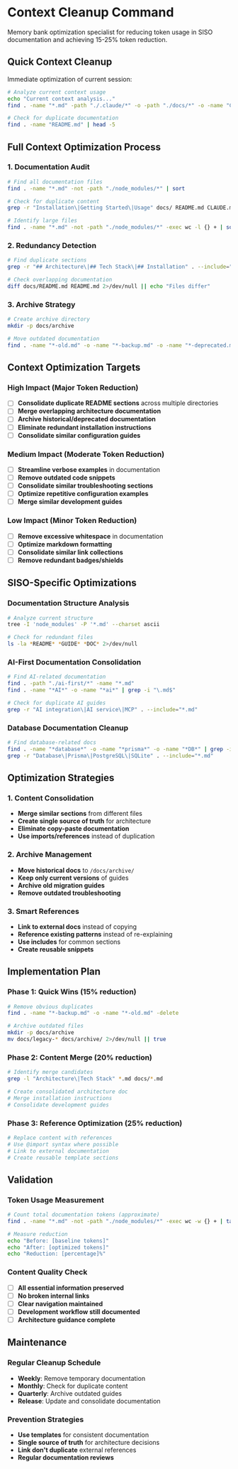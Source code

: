 # Context Cleanup Command

Memory bank optimization specialist for reducing token usage in SISO documentation and achieving 15-25% token reduction.

## Quick Context Cleanup

Immediate optimization of current session:

```bash
# Analyze current context usage
echo "Current context analysis..."
find . -name "*.md" -path "./.claude/*" -o -path "./docs/*" -o -name "CLAUDE.md" | wc -l

# Check for duplicate documentation
find . -name "README.md" | head -5
```

## Full Context Optimization Process

### **1. Documentation Audit**
```bash
# Find all documentation files
find . -name "*.md" -not -path "./node_modules/*" | sort

# Check for duplicate content
grep -r "Installation\|Getting Started\|Usage" docs/ README.md CLAUDE.md

# Identify large files
find . -name "*.md" -not -path "./node_modules/*" -exec wc -l {} + | sort -nr | head -10
```

### **2. Redundancy Detection**
```bash
# Find duplicate sections
grep -r "## Architecture\|## Tech Stack\|## Installation" . --include="*.md"

# Check overlapping documentation
diff docs/README.md README.md 2>/dev/null || echo "Files differ"
```

### **3. Archive Strategy**
```bash
# Create archive directory
mkdir -p docs/archive

# Move outdated documentation
find . -name "*-old.md" -o -name "*-backup.md" -o -name "*-deprecated.md"
```

## Context Optimization Targets

### **High Impact** (Major Token Reduction)
- [ ] **Consolidate duplicate README sections** across multiple directories
- [ ] **Merge overlapping architecture documentation**
- [ ] **Archive historical/deprecated documentation**
- [ ] **Eliminate redundant installation instructions**
- [ ] **Consolidate similar configuration guides**

### **Medium Impact** (Moderate Token Reduction)
- [ ] **Streamline verbose examples** in documentation
- [ ] **Remove outdated code snippets**
- [ ] **Consolidate similar troubleshooting sections**
- [ ] **Optimize repetitive configuration examples**
- [ ] **Merge similar development guides**

### **Low Impact** (Minor Token Reduction)
- [ ] **Remove excessive whitespace** in documentation
- [ ] **Optimize markdown formatting**
- [ ] **Consolidate similar link collections**
- [ ] **Remove redundant badges/shields**

## SISO-Specific Optimizations

### **Documentation Structure Analysis**
```bash
# Analyze current structure
tree -I 'node_modules' -P '*.md' --charset ascii

# Check for redundant files
ls -la *README* *GUIDE* *DOC* 2>/dev/null
```

### **AI-First Documentation Consolidation**
```bash
# Find AI-related documentation
find . -path "./ai-first/*" -name "*.md"
find . -name "*AI*" -o -name "*ai*" | grep -i "\.md$"

# Check for duplicate AI guides
grep -r "AI integration\|AI service\|MCP" . --include="*.md"
```

### **Database Documentation Cleanup**
```bash
# Find database-related docs
find . -name "*database*" -o -name "*prisma*" -o -name "*DB*" | grep -i "\.md$"
grep -r "Database\|Prisma\|PostgreSQL\|SQLite" . --include="*.md"
```

## Optimization Strategies

### **1. Content Consolidation**
- **Merge similar sections** from different files
- **Create single source of truth** for architecture
- **Eliminate copy-paste documentation**
- **Use imports/references** instead of duplication

### **2. Archive Management**
- **Move historical docs** to `/docs/archive/`
- **Keep only current versions** of guides
- **Archive old migration guides**
- **Remove outdated troubleshooting**

### **3. Smart References**
- **Link to external docs** instead of copying
- **Reference existing patterns** instead of re-explaining
- **Use includes** for common sections
- **Create reusable snippets**

## Implementation Plan

### **Phase 1: Quick Wins** (15% reduction)
```bash
# Remove obvious duplicates
find . -name "*-backup.md" -o -name "*-old.md" -delete

# Archive outdated files
mkdir -p docs/archive
mv docs/legacy-* docs/archive/ 2>/dev/null || true
```

### **Phase 2: Content Merge** (20% reduction)
```bash
# Identify merge candidates
grep -l "Architecture\|Tech Stack" *.md docs/*.md

# Create consolidated architecture doc
# Merge installation instructions
# Consolidate development guides
```

### **Phase 3: Reference Optimization** (25% reduction)
```bash
# Replace content with references
# Use @import syntax where possible
# Link to external documentation
# Create reusable template sections
```

## Validation

### **Token Usage Measurement**
```bash
# Count total documentation tokens (approximate)
find . -name "*.md" -not -path "./node_modules/*" -exec wc -w {} + | tail -1

# Measure reduction
echo "Before: [baseline tokens]"
echo "After: [optimized tokens]"
echo "Reduction: [percentage]%"
```

### **Content Quality Check**
- [ ] **All essential information preserved**
- [ ] **No broken internal links**
- [ ] **Clear navigation maintained**
- [ ] **Development workflow still documented**
- [ ] **Architecture guidance complete**

## Maintenance

### **Regular Cleanup Schedule**
- **Weekly**: Remove temporary documentation
- **Monthly**: Check for duplicate content
- **Quarterly**: Archive outdated guides
- **Release**: Update and consolidate documentation

### **Prevention Strategies**
- **Use templates** for consistent documentation
- **Single source of truth** for architecture decisions
- **Link don't duplicate** external references
- **Regular documentation reviews**